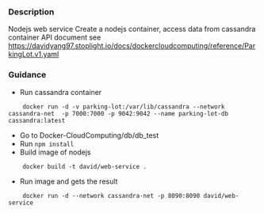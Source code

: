 ### Description
Nodejs web service
Create a nodejs container, access data from cassandra container
API document see https://davidyang97.stoplight.io/docs/dockercloudcomputing/reference/ParkingLot.v1.yaml
### Guidance
- Run cassandra container
```
	docker run -d -v parking-lot:/var/lib/cassandra --network cassandra-net  -p 7000:7000 -p 9042:9042 --name parking-lot-db cassandra:latest
```
- Go to Docker-CloudComputing/db/db_test
- Run `npm install`
- Build image of nodejs
```
	docker build -t david/web-service .
```
- Run image and gets the result
```
	docker run -d --network cassandra-net -p 8090:8090 david/web-service
```

